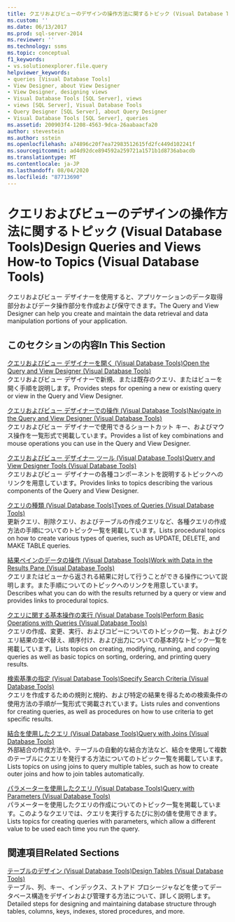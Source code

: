 ```yaml
---
title: クエリおよびビューのデザインの操作方法に関するトピック (Visual Database Tools) | Microsoft Docs
ms.custom: ''
ms.date: 06/13/2017
ms.prod: sql-server-2014
ms.reviewer: ''
ms.technology: ssms
ms.topic: conceptual
f1_keywords:
- vs.solutionexplorer.file.query
helpviewer_keywords:
- queries [Visual Database Tools]
- View Designer, about View Designer
- View Designer, designing views
- Visual Database Tools [SQL Server], views
- views [SQL Server], Visual Database Tools
- Query Designer [SQL Server], about Query Designer
- Visual Database Tools [SQL Server], queries
ms.assetid: 200903f4-1208-4563-9dca-26aabaacfa20
author: stevestein
ms.author: sstein
ms.openlocfilehash: a74896c20f7ea72983512615fd2fc449d102241f
ms.sourcegitcommit: ad4d92dce894592a259721a1571b1d8736abacdb
ms.translationtype: MT
ms.contentlocale: ja-JP
ms.lasthandoff: 08/04/2020
ms.locfileid: "87713690"
---
```

# <a name="design-queries-and-views-how-to-topics-visual-database-tools"></a><span data-ttu-id="7b55b-102">クエリおよびビューのデザインの操作方法に関するトピック (Visual Database Tools)</span><span class="sxs-lookup"><span data-stu-id="7b55b-102">Design Queries and Views How-to Topics (Visual Database Tools)</span></span>
  <span data-ttu-id="7b55b-103">クエリおよびビュー デザイナーを使用すると、アプリケーションのデータ取得部分およびデータ操作部分を作成および保守できます。</span><span class="sxs-lookup"><span data-stu-id="7b55b-103">The Query and View Designer can help you create and maintain the data retrieval and data manipulation portions of your application.</span></span>  
  
## <a name="in-this-section"></a><span data-ttu-id="7b55b-104">このセクションの内容</span><span class="sxs-lookup"><span data-stu-id="7b55b-104">In This Section</span></span>  
 [<span data-ttu-id="7b55b-105">クエリおよびビュー デザイナーを開く (Visual Database Tools)</span><span class="sxs-lookup"><span data-stu-id="7b55b-105">Open the Query and View Designer &#40;Visual Database Tools&#41;</span></span>](visual-database-tools.md)  
 <span data-ttu-id="7b55b-106">クエリおよびビュー デザイナーで新規、または既存のクエリ、またはビューを開く手順を説明します。</span><span class="sxs-lookup"><span data-stu-id="7b55b-106">Provides steps for opening a new or existing query or view in the Query and View Designer.</span></span>  
  
 [<span data-ttu-id="7b55b-107">クエリおよびビュー デザイナーでの操作 (Visual Database Tools)</span><span class="sxs-lookup"><span data-stu-id="7b55b-107">Navigate in the Query and View Designer &#40;Visual Database Tools&#41;</span></span>](navigate-in-the-query-and-view-designer-visual-database-tools.md)  
 <span data-ttu-id="7b55b-108">クエリおよびビュー デザイナーで使用できるショートカット キー、およびマウス操作を一覧形式で掲載しています。</span><span class="sxs-lookup"><span data-stu-id="7b55b-108">Provides a list of key combinations and mouse operations you can use in the Query and View Designer.</span></span>  
  
 [<span data-ttu-id="7b55b-109">クエリおよびビュー デザイナー ツール (Visual Database Tools)</span><span class="sxs-lookup"><span data-stu-id="7b55b-109">Query and View Designer Tools &#40;Visual Database Tools&#41;</span></span>](query-and-view-designer-tools-visual-database-tools.md)  
 <span data-ttu-id="7b55b-110">クエリおよびビュー デザイナーの各種コンポーネントを説明するトピックへのリンクを用意しています。</span><span class="sxs-lookup"><span data-stu-id="7b55b-110">Provides links to topics describing the various components of the Query and View Designer.</span></span>  
  
 [<span data-ttu-id="7b55b-111">クエリの種類 (Visual Database Tools)</span><span class="sxs-lookup"><span data-stu-id="7b55b-111">Types of Queries &#40;Visual Database Tools&#41;</span></span>](types-of-queries-visual-database-tools.md)  
 <span data-ttu-id="7b55b-112">更新クエリ、削除クエリ、およびテーブルの作成クエリなど、各種クエリの作成方法の手順についてのトピック一覧を掲載しています。</span><span class="sxs-lookup"><span data-stu-id="7b55b-112">Lists procedural topics on how to create various types of queries, such as UPDATE, DELETE, and MAKE TABLE queries.</span></span>  
  
 [<span data-ttu-id="7b55b-113">結果ペインのデータの操作 (Visual Database Tools)</span><span class="sxs-lookup"><span data-stu-id="7b55b-113">Work with Data in the Results Pane &#40;Visual Database Tools&#41;</span></span>](results-pane-visual-database-tools.md)  
 <span data-ttu-id="7b55b-114">クエリまたはビューから返される結果に対して行うことができる操作について説明します。また手順についてのトピックへのリンクを用意しています。</span><span class="sxs-lookup"><span data-stu-id="7b55b-114">Describes what you can do with the results returned by a query or view and provides links to procedural topics.</span></span>  
  
 [<span data-ttu-id="7b55b-115">クエリに関する基本操作の実行 (Visual Database Tools)</span><span class="sxs-lookup"><span data-stu-id="7b55b-115">Perform Basic Operations with Queries &#40;Visual Database Tools&#41;</span></span>](perform-basic-operations-with-queries-visual-database-tools.md)  
 <span data-ttu-id="7b55b-116">クエリの作成、変更、実行、およびコピーについてのトピックの一覧、およびクエリ結果の並べ替え、順序付け、および出力についての基本的なトピック一覧を掲載しています。</span><span class="sxs-lookup"><span data-stu-id="7b55b-116">Lists topics on creating, modifying, running, and copying queries as well as basic topics on sorting, ordering, and printing query results.</span></span>  
  
 [<span data-ttu-id="7b55b-117">検索基準の指定 (Visual Database Tools)</span><span class="sxs-lookup"><span data-stu-id="7b55b-117">Specify Search Criteria &#40;Visual Database Tools&#41;</span></span>](specify-search-criteria-visual-database-tools.md)  
 <span data-ttu-id="7b55b-118">クエリを作成するための規則と規約、および特定の結果を得るための検索条件の使用方法の手順が一覧形式で掲載されています。</span><span class="sxs-lookup"><span data-stu-id="7b55b-118">Lists rules and conventions for creating queries, as well as procedures on how to use criteria to get specific results.</span></span>  
  
 [<span data-ttu-id="7b55b-119">結合を使用したクエリ (Visual Database Tools)</span><span class="sxs-lookup"><span data-stu-id="7b55b-119">Query with Joins &#40;Visual Database Tools&#41;</span></span>](query-with-joins-visual-database-tools.md)  
 <span data-ttu-id="7b55b-120">外部結合の作成方法や、テーブルの自動的な結合方法など、結合を使用して複数のテーブルにクエリを発行する方法についてのトピック一覧を掲載しています。</span><span class="sxs-lookup"><span data-stu-id="7b55b-120">Lists topics on using joins to query multiple tables, such as how to create outer joins and how to join tables automatically.</span></span>  
  
 [<span data-ttu-id="7b55b-121">パラメーターを使用したクエリ (Visual Database Tools)</span><span class="sxs-lookup"><span data-stu-id="7b55b-121">Query with Parameters &#40;Visual Database Tools&#41;</span></span>](query-with-parameters-visual-database-tools.md)  
 <span data-ttu-id="7b55b-122">パラメーターを使用したクエリの作成についてのトピック一覧を掲載しています。このようなクエリでは、クエリを実行するたびに別の値を使用できます。</span><span class="sxs-lookup"><span data-stu-id="7b55b-122">Lists topics for creating queries with parameters, which allow a different value to be used each time you run the query.</span></span>  
  
## <a name="related-sections"></a><span data-ttu-id="7b55b-123">関連項目</span><span class="sxs-lookup"><span data-stu-id="7b55b-123">Related Sections</span></span>  
 [<span data-ttu-id="7b55b-124">テーブルのデザイン (Visual Database Tools)</span><span class="sxs-lookup"><span data-stu-id="7b55b-124">Design Tables &#40;Visual Database Tools&#41;</span></span>](design-tables-visual-database-tools.md)  
 <span data-ttu-id="7b55b-125">テーブル、列、キー、インデックス、ストアド プロシージャなどを使ってデータベース構造をデザインおよび管理する方法について、詳しく説明します。</span><span class="sxs-lookup"><span data-stu-id="7b55b-125">Detailed steps for designing and maintaining database structure through tables, columns, keys, indexes, stored procedures, and more.</span></span>  
